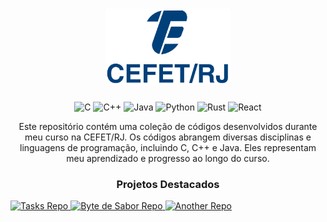 <h1 align="center">
    <img src="/Assets/Logo.png" alt="CEFET/RJ" width="200" />
</h1>
<p align="center">
    <img src="https://img.shields.io/badge/C-%2314354C.svg?style=flat-square&logo=c&logoColor=white" alt="C" />
    <img src="https://img.shields.io/badge/C%2B%2B-%2314354C.svg?style=flat-square&logo=c%2B%2B&logoColor=white" alt="C++" />
    <img src="https://img.shields.io/badge/Java-%2314354C.svg?style=flat-square&logo=openjdk&logoColor=white" alt="Java" />
    <img src="https://img.shields.io/badge/Python-%2314354C.svg?style=flat-square&logo=python&logoColor=white" alt="Python" />
    <img src="https://img.shields.io/badge/Rust-%2314354C.svg?style=flat-square&logo=rust&logoColor=white" alt="Rust" />
    <img src="https://img.shields.io/badge/React-%2314354C.svg?style=flat-square&logo=react&logoColor=white" alt="React" />
</p>

<p align="center">Este repositório contém uma coleção de códigos desenvolvidos durante meu curso na CEFET/RJ. Os códigos abrangem diversas disciplinas e linguagens de programação, incluindo C, C++ e Java. Eles representam meu aprendizado e progresso ao longo do curso.</p>


<h3 align="center">Projetos Destacados</h2>


<p align="left">
    <a href="https://github.com/paulemacedo/tasks">
        <img width="278" src="https://denvercoder1-github-readme-stats.vercel.app/api/pin/?username=paulemacedo&repo=tasks&theme=react&bg_color=1F222E&title_color=5B82A4&hide_border=true&icon_color=F8D866&show_icons=false" alt="Tasks Repo" />
    </a>
    <a href="https://github.com/paulemacedo/bytedesabor">
        <img width="278" src="https://denvercoder1-github-readme-stats.vercel.app/api/pin/?username=paulemacedo&repo=bytedesabor&theme=react&bg_color=1F222E&title_color=5B82A4&hide_border=true&icon_color=F8D866&show_icons=false" alt="Byte de Sabor Repo"/>
    </a>
    <a href="https://github.com/GPMM/Labirinth">
        <img width="278" src="https://denvercoder1-github-readme-stats.vercel.app/api/pin/?username=gpmm&repo=Labirinth&theme=react&bg_color=1F222E&title_color=5B82A4&hide_border=true&icon_color=F8D866&show_icons=false" alt="Another Repo"/>
    </a>
</p>
